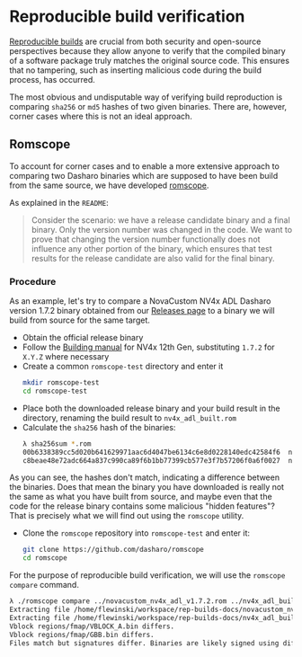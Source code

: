 # Reproducible build verification

[Reproducible builds](https://reproducible-builds.org/) are crucial from both 
security and open-source perspectives because they allow anyone to verify that 
the compiled binary of a software package truly matches the original source 
code. This ensures that no tampering, such as inserting malicious code during 
the build process, has occurred. 

The most obvious and undisputable way of verifying build reproduction is 
comparing `sha256` or `md5` hashes of two given binaries. There are, however, 
corner cases where this is not an ideal approach.

## Romscope

To account for corner cases and to enable a more extensive approach to 
comparing two Dasharo binaries which are supposed to have been build from the 
same source, we have developed 
[romscope](https://github.com/Dasharo/romscope).

As explained in the `README`:

>Consider the scenario: we have a release candidate binary and a final binary.
 Only the version number was changed in the code. We want to prove that changing
 the version number functionally does not influence any other portion of the 
 binary, which ensures that test results for the release candidate are also 
 valid for the final binary.

### Procedure

As an example, let's try to compare a NovaCustom NV4x ADL Dasharo version 1.7.2 
binary obtained from our 
[Releases page](https://docs.dasharo.com/variants/novacustom_nv4x_adl/releases/)
to a binary we will build from source for the same target.

* Obtain the official release binary
* Follow the [Building manual](https://docs.dasharo.com/unified/novacustom/building-manual/#nv4x-12th-gen)
  for NV4x 12th Gen, substituting `1.7.2` for `X.Y.Z` where necessary
* Create a common `romscope-test` directory and enter it
  ```bash
  mkdir romscope-test
  cd romscope-test
  ```
* Place both the downloaded release binary and your build result in the 
  directory, renaming the build result to `nv4x_adl_built.rom`
* Calculate the `sha256` hash of the binaries:
  ```bash
  λ sha256sum *.rom
  00b6338389cc5d020b641629971aac6d4047be6134c6e8d0228140edc42584f6  novacustom_nv4x_adl_v1.7.2.rom
  c8beae48e72adc664a837c990ca89f6b1bb77399cb577e3f7b57206f0a6f0027  nv4x_adl_built.rom
  ```

As you can see, the hashes don't match, indicating a difference between the
binaries. Does that mean the binary you have downloaded is really not the same
as what you have built from source, and maybe even that the code for the 
release binary contains some malicious "hidden features"? That is precisely
what we will find out using the `romscope` utility.

* Clone the `romscope` repository into `romscope-test` and enter it:
  ```bash
  git clone https://github.com/dasharo/romscope
  cd romscope
  ```

For the purpose of reproducible build verification, we will use the `romscope 
compare` command. 

```bash
λ ./romscope compare ../novacustom_nv4x_adl_v1.7.2.rom ../nv4x_adl_built.rom
Extracting file /home/flewinski/workspace/rep-builds-docs/novacustom_nv4x_adl_v1.7.2.rom
Extracting file /home/flewinski/workspace/rep-builds-docs/nv4x_adl_built.rom
Vblock regions/fmap/VBLOCK_A.bin differs.
Vblock regions/fmap/GBB.bin differs.
Files match but signatures differ. Binaries are likely signed using different Vboot keys.
```

